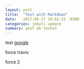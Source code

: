 ```yaml
---
layout: post
title:  "Test with Markdown"
date:   2017-05-17 19:01:15 -0300
categories: jekyll update
summary: post de teste2
---
```

test [google](http://www.google.com)

force travis

force 2